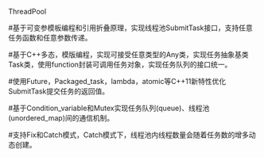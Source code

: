ThreadPool

#基于可变参模板编程和引用折叠原理，实现线程池SubmitTask接口，支持任意任务函数和任意参数传递。

#基于C++多态，模版编程，实现可接受任意类型的Any类，实现任务抽象基类Task类，使用function封装可调用任务对象，实现任务队列的接口统一。

#使用Future，Packaged_task，lambda，atomic等C++11新特性优化SubmitTask提交任务的返回值。

#基于Condition_variable和Mutex实现任务队列(queue)、线程池(unordered_map)间的通信机制。

#支持Fix和Catch模式，Catch模式下，线程池内线程数量会随着任务数的增多动态创建。


